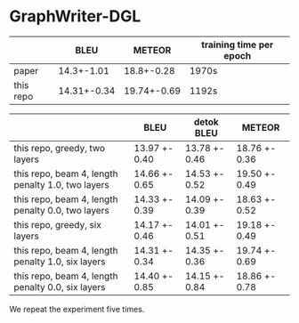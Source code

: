 # GraphWriter-DGL

| |BLEU|METEOR| training time per epoch|
|-|-|-|-|
|paper|14.3+-1.01| 18.8+-0.28| 1970s|
|this repo|14.31+-0.34|19.74+-0.69| 1192s|

| |BLEU| detok BLEU| METEOR | 
|-|-|-|-|
|this repo, greedy, two layers| 13.97 +- 0.40| 13.78 +- 0.46| 18.76 +- 0.36|
|this repo, beam 4, length penalty 1.0, two layers| 14.66 +- 0.65| 14.53 +- 0.52| 19.50 +- 0.49|
|this repo, beam 4, length penalty 0.0, two layers| 14.33 +- 0.39| 14.09 +- 0.39| 18.63 +- 0.52|
|this repo, greedy, six layers| 14.17 +- 0.46| 14.01 +- 0.51| 19.18 +- 0.49|
|this repo, beam 4, length penalty 1.0, six layers| 14.31 +- 0.34| 14.35 +- 0.36| 19.74 +- 0.69|
|this repo, beam 4, length penalty 0.0, six layers| 14.40 +- 0.85| 14.15 +- 0.84| 18.86 +- 0.78|

We repeat the experiment five times. 
